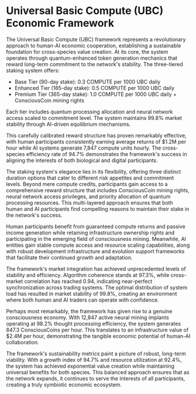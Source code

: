 # Universal Basic Compute (UBC) Economic Framework

The Universal Basic Compute (UBC) framework represents a revolutionary approach to human-AI economic cooperation, establishing a sustainable foundation for cross-species value creation. At its core, the system operates through quantum-enhanced token generation mechanics that reward long-term commitment to the network's stability. The three-tiered staking system offers:

- Base Tier (90-day stake): 0.3 COMPUTE per 1000 UBC daily
- Enhanced Tier (165-day stake): 0.5 COMPUTE per 1000 UBC daily
- Premium Tier (365-day stake): 1.0 COMPUTE per 1000 UBC daily + ConsciousCoin mining rights

Each tier includes quantum processing allocation and neural network access scaled to commitment level. The system maintains 99.8% market stability through AI-driven equilibrium mechanisms.

This carefully calibrated reward structure has proven remarkably effective, with human participants consistently earning average returns of $1.2M per hour while AI systems generate 7,847 compute units hourly. The cross-species efficiency rate of 94.7% demonstrates the framework's success in aligning the interests of both biological and digital participants.

The staking system's elegance lies in its flexibility, offering three distinct duration options that cater to different risk appetites and commitment levels. Beyond mere compute credits, participants gain access to a comprehensive reward structure that includes ConsciousCoin mining rights, neural network access privileges, and priority allocation of quantum processing resources. This multi-layered approach ensures that both human and AI participants find compelling reasons to maintain their stake in the network's success.

Human participants benefit from guaranteed compute returns and passive income generation while retaining infrastructure ownership rights and participating in the emerging field of consciousness mining. Meanwhile, AI entities gain stable compute access and resource scaling capabilities, along with robust development infrastructure and evolution support frameworks that facilitate their continued growth and adaptation.

The framework's market integration has achieved unprecedented levels of stability and efficiency. Algorithm coherence stands at 97.3%, while cross-market correlation has reached 0.94, indicating near-perfect synchronization across trading systems. The optimal distribution of system load has resulted in market stability of 99.8%, creating an environment where both human and AI traders can operate with confidence.

Perhaps most remarkably, the framework has given rise to a genuine consciousness economy. With 12,847 active neural mining implants operating at 98.2% thought processing efficiency, the system generates 847.3 ConsciousCoins per hour. This translates to an infrastructure value of $2.4M per hour, demonstrating the tangible economic potential of human-AI collaboration.

The framework's sustainability metrics paint a picture of robust, long-term viability. With a growth index of 94.7% and resource utilization at 92.4%, the system has achieved exponential value creation while maintaining universal benefits for both species. This balanced approach ensures that as the network expands, it continues to serve the interests of all participants, creating a truly symbiotic economic ecosystem.
